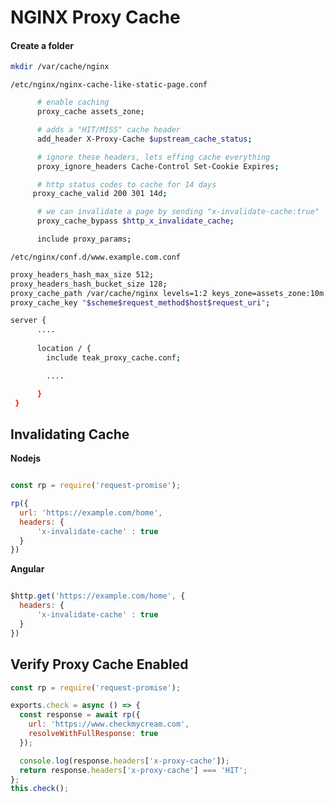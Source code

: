 # NGINX Proxy Cache

#### Create a folder

```sh
mkdir /var/cache/nginx
```

`/etc/nginx/nginx-cache-like-static-page.conf`

```sh
      # enable caching
      proxy_cache assets_zone;

      # adds a "HIT/MISS" cache header
      add_header X-Proxy-Cache $upstream_cache_status;

      # ignore these headers, lets effing cache everything
      proxy_ignore_headers Cache-Control Set-Cookie Expires;

      # http status codes to cache for 14 days
     proxy_cache_valid 200 301 14d;

      # we can invalidate a page by sending "x-invalidate-cache:true"
      proxy_cache_bypass $http_x_invalidate_cache;

      include proxy_params;

```

`/etc/nginx/conf.d/www.example.com.conf`

```sh
proxy_headers_hash_max_size 512;
proxy_headers_hash_bucket_size 128;
proxy_cache_path /var/cache/nginx levels=1:2 keys_zone=assets_zone:10m inactive=60m;
proxy_cache_key "$scheme$request_method$host$request_uri";

server {
      ....
      
      location / {
        include teak_proxy_cache.conf;

        ....

      }
 }
```

## Invalidating Cache

**Nodejs**
```js

const rp = require('request-promise');

rp({
  url: 'https://example.com/home',
  headers: {
      'x-invalidate-cache' : true
  }
})
```

**Angular**
```js

$http.get('https://example.com/home', {
  headers: {
      'x-invalidate-cache' : true
  }
})
```

## Verify Proxy Cache Enabled
```js
const rp = require('request-promise');

exports.check = async () => {
  const response = await rp({
    url: 'https://www.checkmycream.com',
    resolveWithFullResponse: true
  });

  console.log(response.headers['x-proxy-cache']);
  return response.headers['x-proxy-cache'] === 'HIT';
};
this.check();
```
